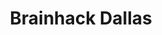 ---
title: Brainhack Dallas
organizers:
  - Ekarin Pongpipat
  - Ju-Chi Yu
  - Mattew Kmiecik
  - David Hoagey
  - Micaela Chan
contact:
  - ekarin.pongpipat@utdallas.edu
  - ju-chi.yu@utdallas.edu
  - matthew.kmiecik@utdallas.edu
  - david.hoagey@utdallas.edu
  - mchan@utdallas.edu
website: https://brainhack-dallas.github.io/mini-brainhack-utd/
address:  The University of Texas at Dallas, 800 W Campbell Rd, Richardson, TX 75080, United States
position:
  lat: 32.985986
  lng: -96.749828
dates:
  - 2019-11-16
  - 2019-11-17
---